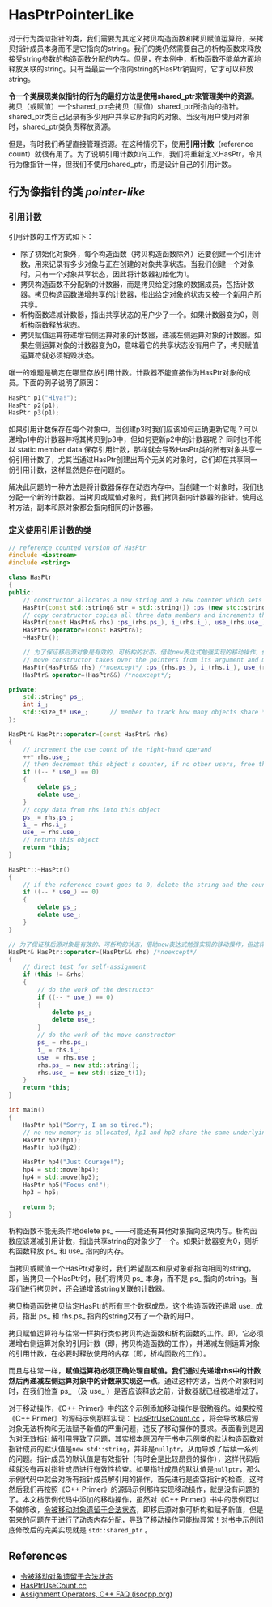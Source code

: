 # HasPtrPointerLike

对于行为类似指针的类，我们需要为其定义拷贝构造函数和拷贝赋值运算符，来拷贝指针成员本身而不是它指向的string。我们的类仍然需要自己的析构函数来释放接受string参数的构造函数分配的内存。但是，在本例中，析构函数不能单方面地释放关联的string。只有当最后一个指向string的HasPtr销毁时，它才可以释放string。 

**令一个类展现类似指针的行为的最好方法是使用shared_ptr来管理类中的资源**。拷贝（或赋值）一个shared_ptr会拷贝（赋值）shared_ptr所指向的指针。shared_ptr类自己记录有多少用户共享它所指向的对象。当没有用户使用对象时，shared_ptr类负责释放资源。 

但是，有时我们希望直接管理资源。在这种情况下，使用**引用计数**（reference count）就很有用了。为了说明引用计数如何工作，我们将重新定义HasPtr，令其行为像指针一样，但我们不使用shared_ptr，而是设计自己的引用计数。

## 行为像指针的类 *pointer-like*

### 引用计数 

引用计数的工作方式如下：

- 除了初始化对象外，每个构造函数（拷贝构造函数除外）还要创建一个引用计数，用来记录有多少对象与正在创建的对象共享状态。当我们创建一个对象时，只有一个对象共享状态，因此将计数器初始化为1。
- 拷贝构造函数不分配新的计数器，而是拷贝给定对象的数据成员，包括计数器。拷贝构造函数递增共享的计数器，指出给定对象的状态又被一个新用户所共享。
- 析构函数递减计数器，指出共享状态的用户少了一个。如果计数器变为0，则析构函数释放状态。
- 拷贝赋值运算符递增右侧运算对象的计数器，递减左侧运算对象的计数器。如果左侧运算对象的计数器变为0，意味着它的共享状态没有用户了，拷贝赋值运算符就必须销毁状态。 

唯一的难题是确定在哪里存放引用计数。计数器不能直接作为HasPtr对象的成员。下面的例子说明了原因： 

```cpp
HasPtr p1("Hiya!");
HasPtr p2(p1);
HasPtr p3(p1);
```

如果引用计数保存在每个对象中，当创建p3时我们应该如何正确更新它呢？可以递增p1中的计数器并将其拷贝到p3中，但如何更新p2中的计数器呢？ 同时也不能以 static member data 保存引用计数，那样就会导致HasPtr类的所有对象共享一份引用计数了，尤其当通过HasPtr创建出两个无关的对象时，它们却在共享同一份引用计数，这样显然是存在问题的。

解决此问题的一种方法是将计数器保存在动态内存中。当创建一个对象时，我们也分配一个新的计数器。当拷贝或赋值对象时，我们拷贝指向计数器的指针。使用这种方法，副本和原对象都会指向相同的计数器。

### 定义使用引用计数的类

```cpp
// reference counted version of HasPtr
#include <iostream>
#include <string>

class HasPtr
{
public:
	// constructor allocates a new string and a new counter which sets to 1
	HasPtr(const std::string& str = std::string()) :ps_(new std::string(str)), i_(0), use_(new std::size_t(1)) {  }
	// copy constructor copies all three data members and increments the counter
	HasPtr(const HasPtr& rhs) :ps_(rhs.ps_), i_(rhs.i_), use_(rhs.use_) { ++* use_; }
	HasPtr& operator=(const HasPtr&);
	~HasPtr();

	// 为了保证移后源对象是有效的、可析构的状态，借助new表达式勉强实现的移动操作，但这样的实现是可能抛异常的，可以认为是失败的实现
	// move constructor takes over the pointers from its argument and makes the argument safe to destroy
	HasPtr(HasPtr&& rhs) /*noexcept*/ :ps_(rhs.ps_), i_(rhs.i_), use_(rhs.use_) { rhs.ps_ = new std::string(); rhs.use_ = new std::size_t(1); }
	HasPtr& operator=(HasPtr&&) /*noexcept*/;

private:
	std::string* ps_;
	int i_;
	std::size_t* use_;		// member to track how many objects share *ps_
};

HasPtr& HasPtr::operator=(const HasPtr& rhs)
{
	// increment the use count of the right-hand operand
	++* rhs.use_;
	// then decrement this object's counter, if no other users, free this object's allocated members
	if ((-- * use_) == 0)
	{
		delete ps_;
		delete use_;
	}
	// copy data from rhs into this object
	ps_ = rhs.ps_;
	i_ = rhs.i_;
	use_ = rhs.use_;
	// return this object
	return *this;
}

HasPtr::~HasPtr()
{
	// if the reference count goes to 0, delete the string and the counter
	if ((-- * use_) == 0)
	{
		delete ps_;
		delete use_;
	}
}

// 为了保证移后源对象是有效的、可析构的状态，借助new表达式勉强实现的移动操作，但这样的实现是可能抛异常的，可以认为是失败的实现
HasPtr& HasPtr::operator=(HasPtr&& rhs) /*noexcept*/
{
	// direct test for self-assignment
	if (this != &rhs)
	{
		// do the work of the destructor
		if ((-- * use_) == 0)
		{
			delete ps_;
			delete use_;
		}
		// do the work of the move constructor
		ps_ = rhs.ps_;
		i_ = rhs.i_;
		use_ = rhs.use_;
		rhs.ps_ = new std::string();
		rhs.use_ = new std::size_t(1);
	}
	return *this;
}

int main()
{
	HasPtr hp1("Sorry, I am so tired.");
	// no new memory is allocated, hp1 and hp2 share the same underlying string
	HasPtr hp2(hp1);
	HasPtr hp3(hp2);

	HasPtr hp4("Just Courage!");
	hp4 = std::move(hp4);
	hp4 = std::move(hp3);
	HasPtr hp5("Focus on!");
	hp3 = hp5;

	return 0;
}

```

析构函数不能无条件地delete ps_ ——可能还有其他对象指向这块内存。析构函数应该递减引用计数，指出共享string的对象少了一个。如果计数器变为0，则析构函数释放 ps_ 和 use_ 指向的内存。

当拷贝或赋值一个HasPtr对象时，我们希望副本和原对象都指向相同的string。即，当拷贝一个HasPtr时，我们将拷贝 ps_ 本身，而不是 ps_ 指向的string。当我们进行拷贝时，还会递增该string关联的计数器。

拷贝构造函数拷贝给定HasPtr的所有三个数据成员。这个构造函数还递增 use_ 成员，指出 ps_ 和 rhs.ps_ 指向的string又有了一个新的用户。 

拷贝赋值运算符与往常一样执行类似拷贝构造函数和析构函数的工作。即，它必须递增右侧运算对象的引用计数（即，拷贝构造函数的工作），并递减左侧运算对象的引用计数，在必要时释放使用的内存（即，析构函数的工作）。 

而且与往常一样，**赋值运算符必须正确处理自赋值。我们通过先递增rhs中的计数然后再递减左侧运算对象中的计数来实现这一点**。通过这种方法，当两个对象相同时，在我们检查 ps_ （及 use_ ）是否应该释放之前，计数器就已经被递增过了。

对于移动操作，《C++ Primer》中的这个示例添加移动操作是很勉强的。如果按照《C++ Primer》的源码示例那样实现： [HasPtrUseCount.cc](../Ch00_GreatResources/CppPrimer5e_SourceCode/code_GCC_4_7_0/13/HasPtrUseCount.cc) ，将会导致移后源对象无法析构和无法赋予新值的严重问题，违反了移动操作的要求。表面看到是因为对无效指针解引用导致了问题，其实根本原因在于书中示例类的默认构造函数对指针成员的默认值是`new std::string`，并非是`nullptr`，从而导致了后续一系列的问题。指针成员的默认值是有效指针（有时会是比较昂贵的操作），这样代码后续就没有再对指针成员进行有效性检查。如果指针成员的默认值是`nullptr`，那么示例代码中就会对所有指针成员解引用的操作，首先进行是否空指针的检查，这时然后我们再按照《C++ Primer》的源码示例那样实现移动操作，就是没有问题的了。本文档示例代码中添加的移动操作，虽然对《C++ Primer》书中的示例可以不做修改，[令被移动对象遗留于合法状态](https://github.com/isocpp/CppCoreGuidelines/blob/master/CppCoreGuidelines.md#c64-a-move-operation-should-move-and-leave-its-source-in-a-valid-state)，即移后源对象可析构和赋予新值，但是带来的问题在于进行了动态内存分配，导致了移动操作可能抛异常！对书中示例彻底修改后的完美实现就是 `std::shared_ptr` 。



## References

- [令被移动对象遗留于合法状态](https://github.com/isocpp/CppCoreGuidelines/blob/master/CppCoreGuidelines.md#c64-a-move-operation-should-move-and-leave-its-source-in-a-valid-state)
- [HasPtrUseCount.cc](../Ch00_GreatResources/CppPrimer5e_SourceCode/code_GCC_4_7_0/13/HasPtrUseCount.cc)
- [Assignment Operators, C++ FAQ (isocpp.org)](https://isocpp.org/wiki/faq/assignment-operators)

